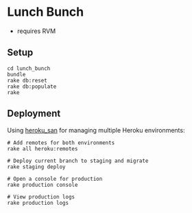 Lunch Bunch
===========

* requires RVM

Setup
-----

    cd lunch_bunch
    bundle
    rake db:reset
    rake db:populate
    rake

Deployment
----------

Using [heroku_san](https://github.com/fastestforward/heroku_san) for managing multiple Heroku environments:

    # Add remotes for both environments
    rake all heroku:remotes

    # Deploy current branch to staging and migrate
    rake staging deploy

    # Open a console for production
    rake production console

    # View production logs
    rake production logs
